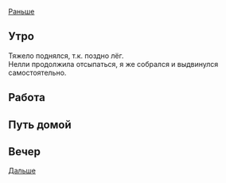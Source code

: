 [Раньше](2021.07.06.md)
## Утро
Тяжело поднялся, т.к. поздно лёг.  
Нелли продолжила отсыпаться, я же собрался и выдвинулся самостоятельно.
## Работа
## Путь домой
## Вечер
[Дальше](2021.07.08.md)